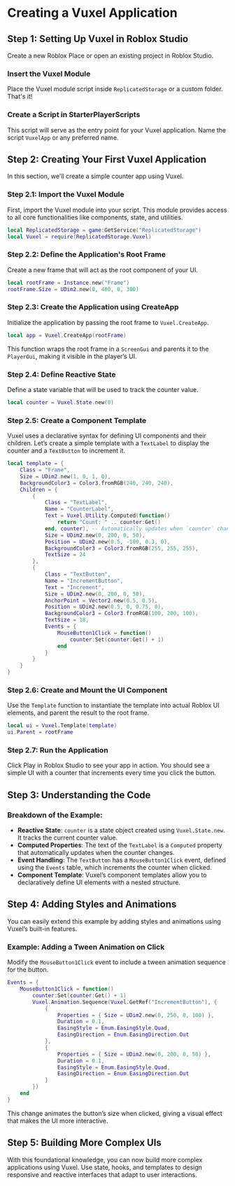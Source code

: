 # Creating a Vuxel Application

## Step 1: Setting Up Vuxel in Roblox Studio

Create a new Roblox Place or open an existing project in Roblox Studio.

### Insert the Vuxel Module

Place the Vuxel module script inside `ReplicatedStorage` or a custom folder. That's it!

### Create a Script in StarterPlayerScripts

This script will serve as the entry point for your Vuxel application. Name the script `VuxelApp` or any preferred name.

## Step 2: Creating Your First Vuxel Application

In this section, we'll create a simple counter app using Vuxel.

### Step 2.1: Import the Vuxel Module

First, import the Vuxel module into your script. This module provides access to all core functionalities like components, state, and utilities.

```lua
local ReplicatedStorage = game:GetService("ReplicatedStorage")
local Vuxel = require(ReplicatedStorage.Vuxel)
```

### Step 2.2: Define the Application's Root Frame

Create a new frame that will act as the root component of your UI.

```lua
local rootFrame = Instance.new("Frame")
rootFrame.Size = UDim2.new(0, 400, 0, 300)
```

### Step 2.3: Create the Application using CreateApp

Initialize the application by passing the root frame to `Vuxel.CreateApp`.

```lua
local app = Vuxel.CreateApp(rootFrame)
```

This function wraps the root frame in a `ScreenGui` and parents it to the `PlayerGui`, making it visible in the player’s UI.

### Step 2.4: Define Reactive State

Define a state variable that will be used to track the counter value.

```lua
local counter = Vuxel.State.new(0)
```

### Step 2.5: Create a Component Template

Vuxel uses a declarative syntax for defining UI components and their children. Let’s create a simple template with a `TextLabel` to display the counter and a `TextButton` to increment it.

```lua
local template = {
	Class = "Frame",
	Size = UDim2.new(1, 0, 1, 0),
	BackgroundColor3 = Color3.fromRGB(240, 240, 240),
	Children = {
		{
			Class = "TextLabel",
			Name = "CounterLabel",
			Text = Vuxel.Utility.Computed(function()
				return "Count: " .. counter:Get()
			end, counter), -- Automatically updates when `counter` changes
			Size = UDim2.new(0, 200, 0, 50),
			Position = UDim2.new(0.5, -100, 0.3, 0),
			BackgroundColor3 = Color3.fromRGB(255, 255, 255),
			TextSize = 24
		},
		{
			Class = "TextButton",
			Name = "IncrementButton",
			Text = "Increment",
			Size = UDim2.new(0, 200, 0, 50),
			AnchorPoint = Vector2.new(0.5, 0.5),
			Position = UDim2.new(0.5, 0, 0.75, 0),
			BackgroundColor3 = Color3.fromRGB(100, 200, 100),
			TextSize = 18,
			Events = {
				MouseButton1Click = function()
					counter:Set(counter:Get() + 1)
				end
			}
		}
	}
}
```

### Step 2.6: Create and Mount the UI Component

Use the `Template` function to instantiate the template into actual Roblox UI elements, and parent the result to the root frame.

```lua
local ui = Vuxel.Template(template)
ui.Parent = rootFrame
```

### Step 2.7: Run the Application

Click Play in Roblox Studio to see your app in action. You should see a simple UI with a counter that increments every time you click the button.

## Step 3: Understanding the Code

### Breakdown of the Example:

- **Reactive State**: `counter` is a state object created using `Vuxel.State.new`. It tracks the current counter value.
- **Computed Properties**: The text of the `TextLabel` is a `Computed` property that automatically updates when the counter changes.
- **Event Handling**: The `TextButton` has a `MouseButton1Click` event, defined using the `Events` table, which increments the counter when clicked.
- **Component Template**: Vuxel’s component templates allow you to declaratively define UI elements with a nested structure.

## Step 4: Adding Styles and Animations

You can easily extend this example by adding styles and animations using Vuxel’s built-in features.

### Example: Adding a Tween Animation on Click

Modify the `MouseButton1Click` event to include a tween animation sequence for the button.

```lua
Events = {
	MouseButton1Click = function()
		counter:Set(counter:Get() + 1)
		Vuxel.Animation.Sequence(Vuxel.GetRef("IncrementButton"), {
			{
				Properties = { Size = UDim2.new(0, 250, 0, 100) },
				Duration = 0.1,
				EasingStyle = Enum.EasingStyle.Quad,
				EasingDirection = Enum.EasingDirection.Out
			},
			{
				Properties = { Size = UDim2.new(0, 200, 0, 50) },
				Duration = 0.1,
				EasingStyle = Enum.EasingStyle.Quad,
				EasingDirection = Enum.EasingDirection.Out
			}
		})
	end
}
```

This change animates the button’s size when clicked, giving a visual effect that makes the UI more interactive.

## Step 5: Building More Complex UIs

With this foundational knowledge, you can now build more complex applications using Vuxel. Use state, hooks, and templates to design responsive and reactive interfaces that adapt to user interactions.
